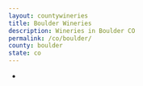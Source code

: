 ```yaml
---
layout: countywineries
title: Boulder Wineries
description: Wineries in Boulder CO
permalink: /co/boulder/
county: boulder
state: co
---
```

-
